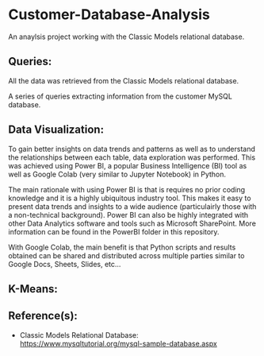 # Customer-Database-Analysis

An anaylsis project working with the Classic Models relational database. 

## Queries:

All the data was retrieved from the Classic Models relational database. 

A series of queries extracting information from the customer MySQL database.

## Data Visualization:

To gain better insights on data trends and patterns as well as to understand the relationships between each table, data exploration was performed. This was achieved using Power BI, a popular Business Intelligence (BI) tool as well as Google Colab (very similar to Jupyter Notebook) in Python.

The main rationale with using Power BI is that is requires no prior coding knowledge and it is a highly ubiquitous industry tool. This makes it easy to present data trends and insights to a wide audience (particulairly those with a non-technical background). Power BI can also be highly integrated with other Data Analytics software and tools such as Microsoft SharePoint. More information can be found in the PowerBI folder in this repository.

With Google Colab, the main benefit is that Python scripts and results obtained can be shared and distributed across multiple parties similar to Google Docs, Sheets, Slides, etc...

## K-Means:



## Reference(s):

- Classic Models Relational Database: https://www.mysqltutorial.org/mysql-sample-database.aspx
